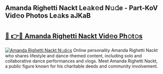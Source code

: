 ## Amanda Righetti Nackt Le𝚊k𝚎d N𝚞𝚍e - Part-KoV Vid𝚎o Photos Le𝚊ks aJKaB

# <h2><a href="http://fb7z3h.evod.top/?m=Amanda+Righetti+Nackt">🔗 👉🔴 Amanda Righetti Nackt Vid𝚎o Ph𝚘t𝚘s</a></h2>

[![Amanda Righetti Nackt N𝚞d𝚎s](https://i.imgur.com/8V9OHl7.gif)](http://fb7z3h.evod.top/?m=Amanda+Righetti+Nackt)
Online personality Amanda Righetti Nackt who shares lifestyle and dance-themed content, including solo and collaborative dance performances and vlogs. Meet Amanda Righetti Nackt, a public figure known for his charitable deeds and community involvement. 
